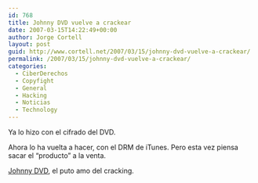 ```yaml
---
id: 768
title: Johnny DVD vuelve a crackear
date: 2007-03-15T14:22:49+00:00
author: Jorge Cortell
layout: post
guid: http://www.cortell.net/2007/03/15/johnny-dvd-vuelve-a-crackear/
permalink: /2007/03/15/johnny-dvd-vuelve-a-crackear/
categories:
  - CiberDerechos
  - Copyfight
  - General
  - Hacking
  - Noticias
  - Technology
---
```

Ya lo hizo con el cifrado del DVD.

Ahora lo ha vuelta a hacer, con el DRM de iTunes. Pero esta vez piensa sacar el &#8220;producto&#8221; a la venta.

<a title="Jon Lech Johansen" target="_blank" href="http://nanocrew.net/">Johnny DVD</a>, el puto amo del cracking.